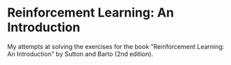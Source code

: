 # Reinforcement Learning: An Introduction

My attempts at solving the exercises for the book "Reinforcement Learning: An Introduction" by Sutton and Barto (2nd edition).
